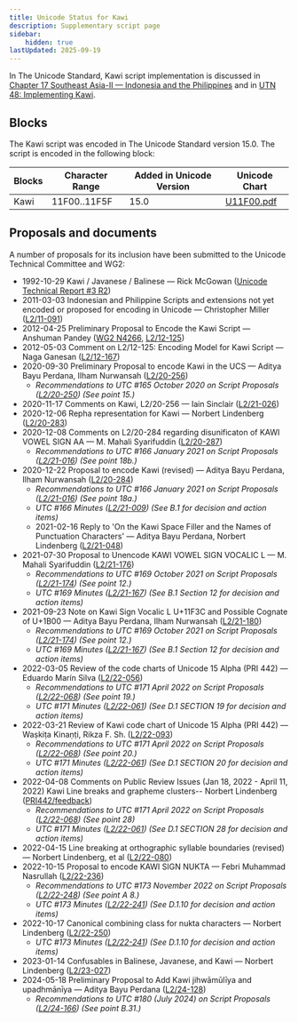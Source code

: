 ```yaml
---
title: Unicode Status for Kawi
description: Supplementary script page
sidebar:
    hidden: true
lastUpdated: 2025-09-19
---
```


In The Unicode Standard, Kawi script implementation is discussed in [Chapter 17 Southeast Asia-II — Indonesia and the Philippines](https://www.unicode.org/versions/latest/core-spec/chapter-17/#G40419) and in [UTN 48: Implementing Kawi](https://www.unicode.org/notes/tn48/).

## Blocks

The Kawi script was encoded in The Unicode Standard version 15.0. The script is encoded in the following block:

| Blocks | Character Range | Added in Unicode Version | Unicode Chart |
| ------ | --------------- | ------------------------ | ------------- |
| Kawi | 11F00..11F5F | 15.0 | [U11F00.pdf](http://www.unicode.org/charts/PDF/U11F00.pdf) |

## Proposals and documents

A number of proposals for its inclusion have been submitted to the Unicode Technical Committee and WG2:
- 1992-10-29 Kawi / Javanese / Balinese — Rick McGowan ([Unicode Technical Report #3 R2](http://www.unicode.org/reports/tr3-2/))
- 2011-03-03 Indonesian and Philippine Scripts and extensions not yet encoded or proposed for encoding in Unicode — Christopher Miller ([L2/11-091](http://www.unicode.org/cgi-bin/GetMatchingDocs.pl?L2/11-091))
- 2012-04-25 Preliminary Proposal to Encode the Kawi Script — Anshuman Pandey ([WG2 N4266](https://www.unicode.org/wg2/docs/n4266.pdf), [L2/12-125](http://www.unicode.org/cgi-bin/GetMatchingDocs.pl?L2/12-125))
- 2012-05-03 Comment on L2/12-125: Encoding Model for Kawi Script — Naga Ganesan ([L2/12-167](http://www.unicode.org/cgi-bin/GetMatchingDocs.pl?L2/12-167))
- 2020-09-30 Preliminary Proposal to encode Kawi in the UCS — Aditya Bayu Perdana, Ilham Nurwansah ([L2/20-256](http://www.unicode.org/cgi-bin/GetMatchingDocs.pl?L2/20-256))
  - _Recommendations to UTC #165 October 2020 on Script Proposals ([L2/20-250](http://www.unicode.org/L2/L2020/20250-script-adhoc-rept.pdf)) (See point 15.)_
- 2020-11-17 Comments on Kawi, L2/20-256 — Iain Sinclair ([L2/21-026](http://www.unicode.org/cgi-bin/GetMatchingDocs.pl?L2/21-026))
- 2020-12-06 Repha representation for Kawi — Norbert Lindenberg ([L2/20-283](http://www.unicode.org/cgi-bin/GetMatchingDocs.pl?L2/20-283))
- 2020-12-08 Comments on L2/20-284 regarding disunificaton of KAWI VOWEL SIGN AA — M. Mahali Syarifuddin        ([L2/20-287](http://www.unicode.org/cgi-bin/GetMatchingDocs.pl?L2/20-287))
  - _Recommendations to UTC #166 January 2021 on Script Proposals ([L2/21-016](https://www.unicode.org/L2/L2021/21016r-script-adhoc-rept.pdf)) (See point 18b.)_
- 2020-12-22 Proposal to encode Kawi (revised) — Aditya Bayu Perdana, Ilham Nurwansah ([L2/20-284](http://www.unicode.org/cgi-bin/GetMatchingDocs.pl?L2/20-284))
  - _Recommendations to UTC #166 January 2021 on Script Proposals ([L2/21-016](https://www.unicode.org/L2/L2021/21016r-script-adhoc-rept.pdf)) (See point 18a.)_
  - _UTC #166 Minutes ([L2/21-009](https://www.unicode.org/L2/L2021/21009.htm)) (See B.1 for decision and action items)_
  - 2021-02-16 Reply to 'On the Kawi Space Filler and the Names of Punctuation Characters' — Aditya Bayu Perdana, Norbert Lindenberg ([L2/21-048](http://www.unicode.org/cgi-bin/GetMatchingDocs.pl?L2/21-048))
- 2021-07-30 Proposal to Unencode KAWI VOWEL SIGN VOCALIC L — M. Mahali Syarifuddin ([L2/21-176](http://www.unicode.org/cgi-bin/GetMatchingDocs.pl?L2/21-176))
  - _Recommendations to UTC #169 October  2021 on Script Proposals ([L2/21-174](http://www.unicode.org/L2/L2021/21174-script-adhoc-rept.pdf)) (See point 12.)_
  - _UTC #169 Minutes ([L2/21-167](https://www.unicode.org/L2/L2021/21167.htm)) (See B.1 Section 12 for decision and action items)_
- 2021-09-23 Note on Kawi Sign Vocalic L U+11F3C and Possible Cognate of U+1B00 — Aditya Bayu Perdana, Ilham Nurwansah ([L2/21-180](http://www.unicode.org/cgi-bin/GetMatchingDocs.pl?L2/21-180))
  - _Recommendations to UTC #169 October  2021 on Script Proposals ([L2/21-174](http://www.unicode.org/L2/L2021/21174-script-adhoc-rept.pdf)) (See point 12.)_
  - _UTC #169 Minutes ([L2/21-167](https://www.unicode.org/L2/L2021/21167.htm)) (See B.1 Section 12 for decision and action items)_
- 2022-03-05 Review of the code charts of Unicode 15 Alpha (PRI 442) — Eduardo Marín Silva ([L2/22-056](http://www.unicode.org/cgi-bin/GetMatchingDocs.pl?L2/22-056))
  - _Recommendations to UTC #171 April 2022 on Script Proposals ([L2/22-068](http://www.unicode.org/cgi-bin/GetMatchingDocs.pl?L2/22-068)) (See point 19.)_
  - _UTC #171 Minutes ([L2/22-061](https://www.unicode.org/L2/L2022/22061.htm)) (See D.1 SECTION 19 for decision and action items)_
- 2022-03-21 Review of Kawi code chart of Unicode 15 Alpha (PRI 442) — Waṣkiṭa Kinaṇṭi, Rikza F. Sh. ([L2/22-093](http://www.unicode.org/cgi-bin/GetMatchingDocs.pl?L2/22-093))
  - _Recommendations to UTC #171 April 2022 on Script Proposals ([L2/22-068](http://www.unicode.org/cgi-bin/GetMatchingDocs.pl?L2/22-068)) (See point 20.)_
  - _UTC #171 Minutes ([L2/22-061](https://www.unicode.org/L2/L2022/22061.htm)) (See D.1 SECTION 20 for decision and action items)_
- 2022-04-08 Comments on Public Review Issues (Jan 18, 2022 - April 11, 2022) Kawi Line breaks and grapheme clusters-- Norbert Lindenberg ([PRI442/feedback](https://www.unicode.org/review/pri442/feedback.html))
  - _Recommendations to UTC #171 April 2022 on Script Proposals ([L2/22-068](http://www.unicode.org/cgi-bin/GetMatchingDocs.pl?L2/22-068)) (See point 28)_
  - _UTC #171 Minutes ([L2/22-061](https://www.unicode.org/L2/L2022/22061.htm)) (See D.1 SECTION 28 for decision and action items)_
- 2022-04-15 Line breaking at orthographic syllable boundaries (revised) — Norbert Lindenberg, et al ([L2/22-080](http://www.unicode.org/cgi-bin/GetMatchingDocs.pl?L2/22-080))
- 2022-10-15 Proposal to encode KAWI SIGN NUKTA — Febri Muhammad Nasrullah ([L2/22-236](http://www.unicode.org/cgi-bin/GetMatchingDocs.pl?L2/22-236))
  - _Recommendations to UTC #173 November 2022 on Script Proposals ([L2/22-248](https://www.unicode.org/cgi-bin/GetMatchingDocs.pl?L2/22-248)) (See point A 8.)_
  - _UTC #173 Minutes ([L2/22-241](http://www.unicode.org/L2/L2022/22241.htm)) (See D.1.10 for decision and action items)_
- 2022-10-17 Canonical combining class for nukta characters — Norbert Lindenberg ([L2/22-250](http://www.unicode.org/cgi-bin/GetMatchingDocs.pl?L2/22-250))
  - _UTC #173 Minutes ([L2/22-241](http://www.unicode.org/L2/L2022/22241.htm)) (See D.1.10 for decision and action items)_
- 2023-01-14 Confusables in Balinese, Javanese, and Kawi — Norbert Lindenberg ([L2/23-027](http://www.unicode.org/cgi-bin/GetMatchingDocs.pl?L2/23-027))
- 2024-05-18 Preliminary Proposal to Add Kawi jihwāmūlīya and upadhmānīya — Aditya Bayu Perdana ([L2/24-128](http://www.unicode.org/cgi-bin/GetMatchingDocs.pl?L2/24-128))
  - _Recommendations to UTC #180 (July 2024) on Script Proposals ([L2/24-166](https://www.unicode.org/cgi-bin/GetMatchingDocs.pl?L2/24-166)) (See point B.31.)_
